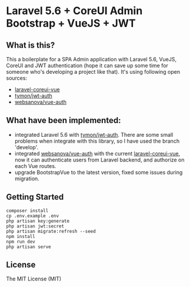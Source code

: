 # Laravel 5.6 + CoreUI Admin Bootstrap + VueJS + JWT


## What is this?

This a boilerplate for a SPA Admin application with Laravel 5.6, VueJS, CoreUI and JWT authentication (hope it can save up some time for someone who's developing a project like that).
It's using following open sources:
- [laravel-coreui-vue](https://github.com/Braunson/laravel-coreui-vue)
- [tymon/jwt-auth](https://github.com/tymondesigns/jwt-auth)
- [websanova/vue-auth](https://github.com/websanova/vue-auth)


## What have been implemented:

- integrated Laravel 5.6 with [tymon/jwt-auth](https://github.com/tymondesigns/jwt-auth). There are some small problems when integrate with this library, so I have used the branch 'develop'.
- integrated [websanova/vue-auth](https://github.com/websanova/vue-auth) with the current [laravel-coreui-vue](https://github.com/Braunson/laravel-coreui-vue), now it can authenticate users from Laravel backend, and authorize on each Vue routes.
- upgrade BootstrapVue to the latest version, fixed some issues during migration.


## Getting Started

```
composer install
cp .env.example .env
php artisan key:generate
php artisan jwt:secret
php artisan migrate:refresh --seed
npm install
npm run dev
php artisan serve

```


## License

The MIT License (MIT)
